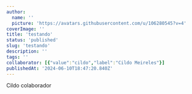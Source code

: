 ```yaml
---
author:
  name: ''
  picture: 'https://avatars.githubusercontent.com/u/106280545?v=4'
coverImage: ''
title: 'testando'
status: 'published'
slug: 'testando'
description: ''
tags: ''
collaborator: [{"value":"cildo","label":"Cildo Meireles"}]
publishedAt: '2024-06-10T18:47:20.840Z'
---
```


Cildo colaborador